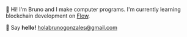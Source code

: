 
👋 Hi! I'm Bruno and I make computer programs. I'm currently learning blockchain development on [Flow](https://es.onflow.org/).

📩 Say **hello!** holabrunogonzales@gmail.com

